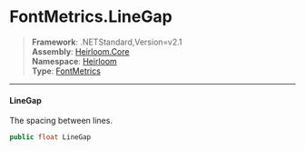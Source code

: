 # FontMetrics.LineGap

> **Framework**: .NETStandard,Version=v2.1  
> **Assembly**: [Heirloom.Core][0]  
> **Namespace**: [Heirloom][0]  
> **Type**: [FontMetrics][1]  

--------------------------------------------------------------------------------

#### LineGap

The spacing between lines.

```cs
public float LineGap
```

[0]: ..\Heirloom.Core.md
[1]: Heirloom.FontMetrics.md
